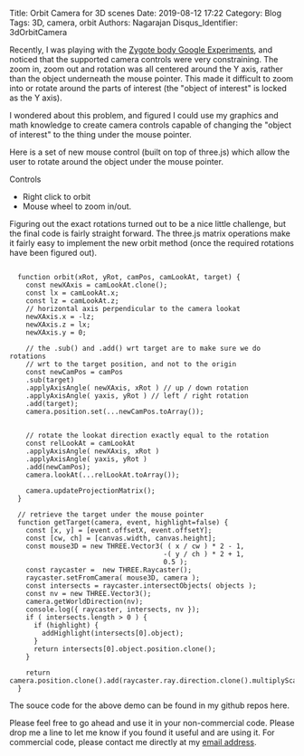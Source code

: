 Title: Orbit Camera for 3D scenes
Date: 2019-08-12 17:22
Category: Blog
Tags: 3D, camera, orbit
Authors: Nagarajan
Disqus_Identifier: 3dOrbitCamera

Recently, I was playing with the [Zygote body Google Experiments](https://experiments.withgoogle.com/body-browser), and noticed that the supported camera controls were very constraining. The zoom in, zoom out and rotation was all centered around the Y axis, rather than the object underneath the mouse pointer. This made it difficult to zoom into or rotate around the parts of interest (the "object of interest" is locked as the Y axis).

I wondered about this problem, and figured I could use my graphics and math knowledge to create camera controls capable of changing the "object of interest" to the thing under the mouse pointer.

Here is a set of new mouse control (built on top of three.js) which allow the user to rotate around the object under the mouse pointer.

Controls

- Right click to orbit
- Mouse wheel to zoom in/out.


<div class='3dSceneContainer'>
    <canvas id="playground" style="width: 800px; height 600px; display: block"></canvas>
</div>

Figuring out the exact rotations turned out to be a nice little challenge, but the final code is fairly straight forward. The three.js matrix operations make it fairly easy to implement the new orbit method (once the required rotations have been figured out).

```

  function orbit(xRot, yRot, camPos, camLookAt, target) {
    const newXAxis = camLookAt.clone();
    const lx = camLookAt.x;
    const lz = camLookAt.z;
    // horizontal axis perpendicular to the camera lookat
    newXAxis.x = -lz;
    newXAxis.z = lx;
    newXAxis.y = 0;

    // the .sub() and .add() wrt target are to make sure we do rotations
    // wrt to the target position, and not to the origin
    const newCamPos = camPos
    .sub(target)
    .applyAxisAngle( newXAxis, xRot ) // up / down rotation
    .applyAxisAngle( yaxis, yRot ) // left / right rotation
    .add(target);
    camera.position.set(...newCamPos.toArray());


    // rotate the lookat direction exactly equal to the rotation
    const relLookAt = camLookAt
    .applyAxisAngle( newXAxis, xRot )
    .applyAxisAngle( yaxis, yRot )
    .add(newCamPos);
    camera.lookAt(...relLookAt.toArray());

    camera.updateProjectionMatrix();
  }

  // retrieve the target under the mouse pointer
  function getTarget(camera, event, highlight=false) {
    const [x, y] = [event.offsetX, event.offsetY];
    const [cw, ch] = [canvas.width, canvas.height];
    const mouse3D = new THREE.Vector3( ( x / cw ) * 2 - 1,
                                      -( y / ch ) * 2 + 1,
                                      0.5 );
    const raycaster =  new THREE.Raycaster();
    raycaster.setFromCamera( mouse3D, camera );
    const intersects = raycaster.intersectObjects( objects );
    const nv = new THREE.Vector3();
    camera.getWorldDirection(nv);
    console.log({ raycaster, intersects, nv });
    if ( intersects.length > 0 ) {
      if (highlight) {
        addHighlight(intersects[0].object);
      }
      return intersects[0].object.position.clone();
    }

    return camera.position.clone().add(raycaster.ray.direction.clone().multiplyScalar(300));
  }

```

The souce code for the above demo can be found in my github repos here.

Please feel free to go ahead and use it in your non-commercial code. Please drop me a line to let me know if you found it useful and are using it. For commercial code, please contact me directly at my [email address](mailto:nag.rajan@gmail.com).

<link rel="stylesheet" href="/css/orbit-camera/app.css">
<script src="https://cdnjs.cloudflare.com/ajax/libs/three.js/110/three.min.js"></script>
<script src="/js/orbit-camera/controls.js"></script>
